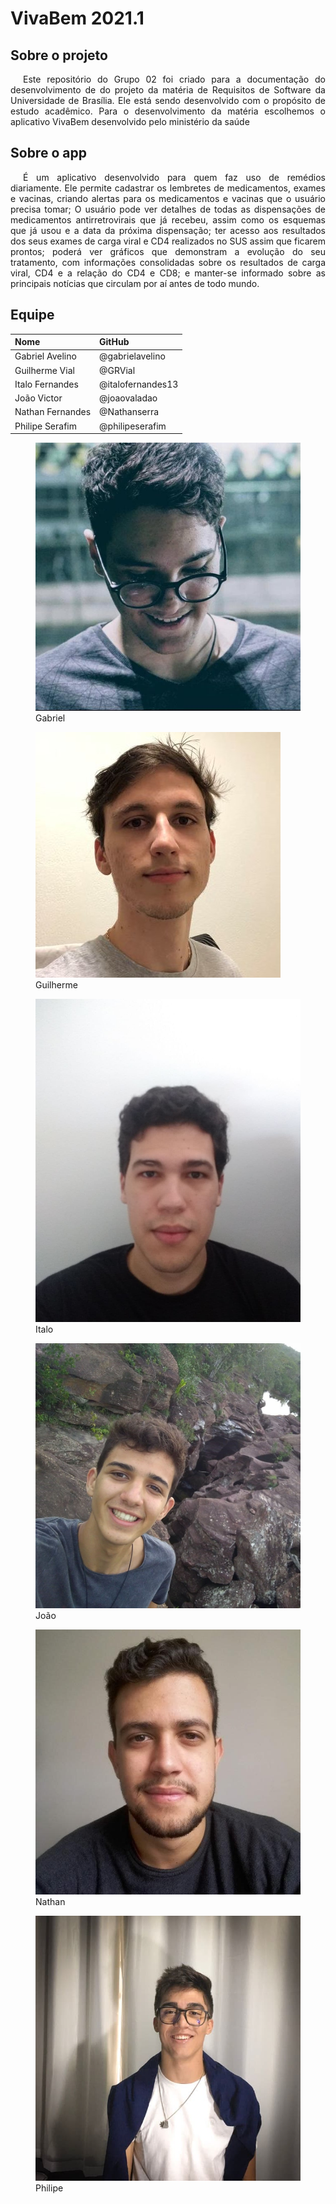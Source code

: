# <a>VivaBem 2021.1</a>

## <a>Sobre o projeto</a>

<p style="text-indent: 20px; text-align: justify">Este repositório do Grupo 02 foi criado para a documentação do desenvolvimento de do projeto da matéria de Requisitos de Software da Universidade de Brasília. Ele está sendo desenvolvido com o propósito de estudo acadêmico. Para o desenvolvimento da matéria escolhemos o aplicativo VivaBem desenvolvido pelo ministério da saúde
</p>

## <a>Sobre o app</a>

<p style="text-indent: 20px; text-align: justify">É um aplicativo desenvolvido para quem faz uso de remédios diariamente. Ele permite cadastrar os lembretes de medicamentos, exames e vacinas, criando alertas para os medicamentos e vacinas que o usuário precisa tomar; O usuário pode ver detalhes de todas as dispensações de medicamentos antirretrovirais que já recebeu, assim como os esquemas que já usou e a data da próxima dispensação; ter acesso aos resultados dos seus exames de carga viral e CD4 realizados no SUS assim que ficarem prontos; poderá ver gráficos que demonstram a evolução do seu tratamento, com informações consolidadas sobre os resultados de carga viral, CD4 e a relação do CD4 e CD8; e manter-se informado sobre as principais notícias que circulam por aí antes de todo mundo.
</p>

## <a>Equipe</a>



| Nome | GitHub |
| :----- | :----- |
|Gabriel Avelino|@gabrielavelino|
|Guilherme Vial|@GRVial|
|Italo Fernandes|@italofernandes13|
|João Victor|@joaovaladao|
|Nathan Fernandes|@Nathanserra|
|Philipe Serafim|@philipeserafim|


<div class="fotos_div">
<div class="hover11"><figure><img alt="1" src="./img/Gabriel.jpg"><span>Gabriel</span></figure></div>
<div class="hover11"><figure><img alt="2" src="./img/Guilherme.jpg"><span>Guilherme</span></figure></div>
<div class="hover11"><figure><img alt="3" src="./img/Italo.jpg"><span>Italo</span></figure></div>
<div class="hover11"><figure><img alt="4" src="./img/Joao.jpg"><span>João</span></figure></div>
<div class="hover11"><figure><img alt="5" src="./img/Nathan.jpg"><span>Nathan</span></figure></div>
<div class="hover11"><figure><img alt="6" src="./img/Philipe.jpg"><span>Philipe</span></figure></div>
</div>
